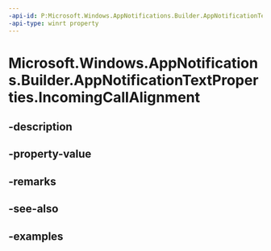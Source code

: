 ```yaml
---
-api-id: P:Microsoft.Windows.AppNotifications.Builder.AppNotificationTextProperties.IncomingCallAlignment
-api-type: winrt property
---
```


# Microsoft.Windows.AppNotifications.Builder.AppNotificationTextProperties.IncomingCallAlignment

<!--
public bool IncomingCallAlignment { get; set; }
-->


## -description

## -property-value

## -remarks

## -see-also

## -examples



